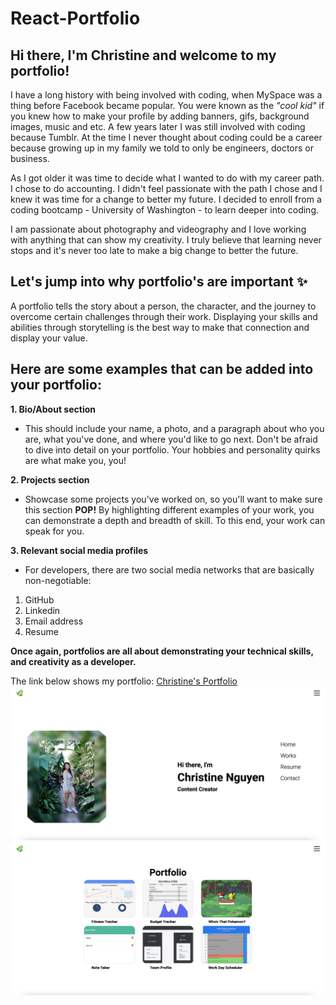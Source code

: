 # React-Portfolio

## Hi there, I'm Christine and welcome to my portfolio!
I have a long history with being involved with coding, when MySpace was a thing before Facebook became popular. You were known as the *"cool kid"* if you knew how to make your profile by adding banners, gifs, background images, music and etc. A few years later I was still involved with coding because Tumblr. At the time I never thought about coding could be a career because growing up in my family we told to only be engineers, doctors or business.

As I got older it was time to decide what I wanted to do with my career path. I chose to do accounting. I didn't feel passionate with the path I chose and I knew it was time for a change to better my future. I decided to enroll from a coding bootcamp - University of Washington - to learn deeper into coding. 

I am passionate about photography and videography and I love working with anything that can show my creativity. I truly believe that learning never stops and it's never too late to make a big change to better the future.

## Let's jump into why portfolio's are important ✨
A portfolio tells the story about a person, the character, and the journey to overcome certain challenges through their work. Displaying your skills and abilities through storytelling is the best way to make that connection and display your value. 

## Here are some examples that can be added into your portfolio:

**1. Bio/About section**
- This should include your name, a photo, and a paragraph about who you are, what you've done, and where you'd like to go next. Don't be afraid to dive into detail on your portfolio. Your hobbies and personality quirks are what make you, you!

**2. Projects section**
- Showcase some projects you've worked on, so you'll want to make sure this section **POP!** By highlighting different examples of your work, you can demonstrate a depth and breadth of skill. To this end, your work can speak for you.

**3. Relevant social media profiles**
- For developers, there are two social media networks that are basically non-negotiable:
1. GitHub
2. Linkedin
3. Email address
4. Resume

**Once again, portfolios are all about demonstrating your technical skills, and creativity as a developer.**

The link below shows my portfolio:
[Christine's Portfolio](https://github.com/ctinengyn/React-Portfolio)
![Main Page](./src/assets/mainpage.png)
![Portfolio Page](./src/assets/workspage.png)